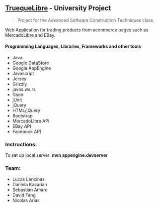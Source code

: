 ## [TruequeLibre](http://trueque-libre.appspot.com) - University Project

> Project for the Advanced Software Construction Techniques class.

Web Application for trading products from e­commerce pages such as MercadoLibre and EBay. 

#### Programming Languages, Libraries, Frameworks and other tools
 
 - Java
 - Google DataStore
 - Google AppEngine
 - Javascript
 - Jersey
 - Grizzly
 - javax.ws.rs
 - Gson
 - jUnit
 - jQuery
 - HTML/jQuery
 - Bootstrap
 - MercadoLibre API
 - EBay API
 - Facebook API

### Instructions:
To set up local server: **mvn appengine:devserver**  


### Team:
- Lucas Lencinas
- Daniela Kazarian
- Sebastian Amaro
- David Fang
- Nicolas Arias
